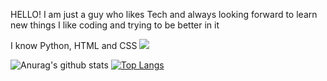HELLO! 
I am just a guy who likes Tech and always looking forward to learn new things 
I like coding and trying to be better in it 

I know Python, HTML and CSS
<img src="https://cdn.discordapp.com/attachments/798079312229171250/806419247537324032/DemiGod_github_banner.png">

![Anurag's github stats](https://github-readme-stats.vercel.app/api?username=DemiGod108&show_icons=true&theme=dracula)
[![Top Langs](https://github-readme-stats.vercel.app/api/top-langs/?username=DemiGod108)](https://github.com/DemiGod108/github-readme-stats)
